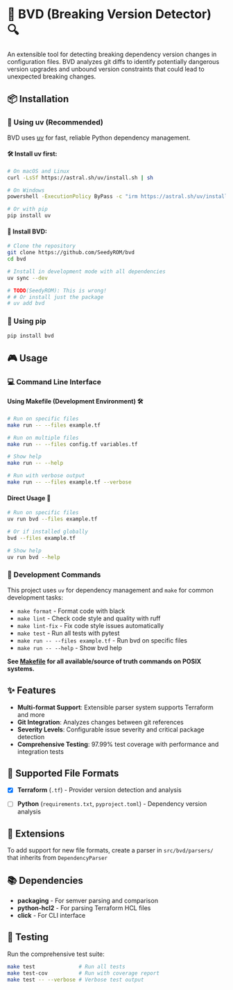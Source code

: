 # 🚨 BVD (Breaking Version Detector) 🔍

An extensible tool for detecting breaking dependency version changes in configuration files. BVD analyzes git diffs to identify potentially dangerous version upgrades and unbound version constraints that could lead to unexpected breaking changes.

## 📦 Installation

### 🚀 Using uv (Recommended)

BVD uses [uv](https://docs.astral.sh/uv/) for fast, reliable Python dependency management.

#### 🛠️ Install uv first:
```bash
# On macOS and Linux
curl -LsSf https://astral.sh/uv/install.sh | sh

# On Windows
powershell -ExecutionPolicy ByPass -c "irm https://astral.sh/uv/install.ps1 | iex"

# Or with pip
pip install uv
```

#### 🎯 Install BVD:
```bash
# Clone the repository
git clone https://github.com/SeedyROM/bvd
cd bvd

# Install in development mode with all dependencies
uv sync --dev

# TODO(SeedyROM): This is wrong!
# # Or install just the package
# uv add bvd
```

### 🐍 Using pip
```bash
pip install bvd
```

## 🎮 Usage

### 💻 Command Line Interface

#### Using Makefile (Development Environment) 🛠️
```bash
# Run on specific files
make run -- --files example.tf

# Run on multiple files
make run -- --files config.tf variables.tf

# Show help
make run -- --help

# Run with verbose output
make run -- --files example.tf --verbose
```

#### Direct Usage 🎯
```bash
# Run on specific files
uv run bvd --files example.tf

# Or if installed globally
bvd --files example.tf

# Show help
uv run bvd --help
```

### 🔧 Development Commands

This project uses `uv` for dependency management and `make` for common development tasks:

- `make format` - Format code with black
- `make lint` - Check code style and quality with ruff
- `make lint-fix` - Fix code style issues automatically
- `make test` - Run all tests with pytest
- `make run -- --files example.tf` - Run bvd on specific files
- `make run -- --help` - Show bvd help

**See [Makefile](Makefile) for all available/source of truth commands on POSIX systems.**

## ✨ Features

- **Multi-format Support**: Extensible parser system supports Terraform and more
- **Git Integration**: Analyzes changes between git references
- **Severity Levels**: Configurable issue severity and critical package detection
- **Comprehensive Testing**: 97.99% test coverage with performance and integration tests

## 📄 Supported File Formats

- [x] **Terraform** (`.tf`) - Provider version detection and analysis
- [ ] **Python** (`requirements.txt`, `pyproject.toml`) - Dependency version analysis


## 🔌 Extensions

To add support for new file formats, create a parser in `src/bvd/parsers/` that inherits from `DependencyParser`

## 📚 Dependencies

- **packaging** - For semver parsing and comparison
- **python-hcl2** - For parsing Terraform HCL files
- **click** - For CLI interface

## 🧪 Testing

Run the comprehensive test suite:
```bash
make test              # Run all tests
make test-cov          # Run with coverage report
make test -- --verbose # Verbose test output
```
